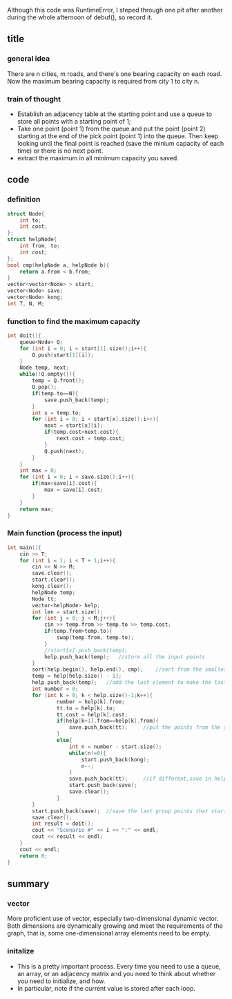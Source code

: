


Although this code was RuntimeError, I steped through one pit after another during the whole afternoon of debuf(), so record it.

## title

### general idea

There are n cities, m roads, and there's one bearing capacity on each road. Now the maximum bearing capacity is required from city 1 to city n.

### train of thought

* Establish an adjacency table at the starting point and use a queue to store all points with a starting point of 1;
* Take one point (point 1) from the queue and put the point (point 2) starting at the end of the pick point (point 1) into the queue. Then keep looking until the final point is reached (save the minium capacity of each time) or there is no next point.
* extract the maximum in all minimum capacity you saved.

## code

### definition

``` c++
struct Node{
    int to;
    int cost;
};
struct helpNode{
    int from, to;
    int cost;
};
bool cmp(helpNode a, helpNode b){
    return a.from < b.from;
}
vector<vector<Node> > start;
vector<Node> save;
vector<Node> kong;
int T, N, M;
```

### function to find the maximum capacity

``` c++
int doit(){
    queue<Node> Q;
    for (int i = 0; i < start[1].size();i++){
        Q.push(start[1][i]);
    }
    Node temp, next;
    while(!Q.empty()){
        temp = Q.front();
        Q.pop();
        if(temp.to==N){
            save.push_back(temp);
        }
        int x = temp.to;
        for (int i = 0; i < start[x].size();i++){
            next = start[x][i];
            if(temp.cost<next.cost){
                next.cost = temp.cost;
            }
            Q.push(next);
        }
    }
    int max = 0;
    for (int i = 0; i < save.size();i++){
        if(max<save[i].cost){
            max = save[i].cost;
        }
    }
    return max;
}
```

### Main function (process the input)

``` c++
int main(){
    cin >> T;
    for (int i = 1; i < T + 1;i++){
        cin >> N >> M;
        save.clear();
        start.clear();
        kong.clear();
        helpNode temp;
        Node tt;
        vector<helpNode> help;
        int len = start.size();
        for (int j = 0; j < M;j++){
            cin >> temp.from >> temp.to >> temp.cost;
            if(temp.from>temp.to){
                swap(temp.from, temp.to);
            }
            //start[x].push_back(temp);
            help.push_back(temp);   //store all the input points
        }
        sort(help.begin(), help.end(), cmp);    //sort from the smalles to the biggest
        temp = help[help.size() - 1];
        help.push_back(temp);   //add the last element to make the last two must be the same
        int number = 0;
        for (int k = 0; k < help.size()-1;k++){
                number = help[k].from;
                tt.to = help[k].to;
                tt.cost = help[k].cost;
                if(help[k+1].from==help[k].from){
                    save.push_back(tt);     //put the points from the same starting point in an array
                }
                else{
                    int n = number - start.size();
                    while(n!=0){
                        start.push_back(kong);
                        n--;
                    }
                    save.push_back(tt);     //if different,save in help[k];
                    start.push_back(save);
                    save.clear();
                }
        }
        start.push_back(save);  //save the last group points that starting points were same
        save.clear();
        int result = doit();
        cout << "Scenario #" << i << ":" << endl;
        cout << result << endl;
    }
    cout << endl;
    return 0;
}
```

## summary

### vector 

More proficient use of vector, especially two-dimensional dynamic vector. Both dimensions are dynamically growing and meet the requirements of the graph, that is, some one-dimensional array elements need to be empty.

### initalize

* This is a pretty important process. Every time you need to use a queue, an array, or an adjacency matrix and you need to think about whether you need to initialize, and how.
* In particular, note if the current value is stored after each loop.